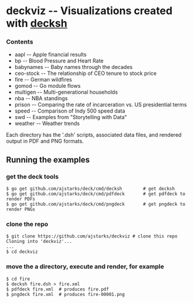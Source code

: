 # deckviz -- Visualizations created with [decksh](https://github.com/ajstarks/deck/blob/master/cmd/decksh/README.md)

### Contents

* aapl -- Apple financial results
* bp -- Blood Pressure and Heart Rate
* babynames -- Baby names through the decades
* ceo-stock -- The relationship of CEO tenure to stock price
* fire -- German wildfires
* gomod -- Go module flows
* multigen -- Multi-generational households
* nba -- NBA standings
* prison -- Comparing the rate of incarceration vs. US presidential terms
* speed -- Comparison of Indy 500 speed data
* swd -- Examples from "Storytelling with Data"
* weather -- Weather trends

Each directory has the '.dsh' scripts, associated data files, and rendered output in PDF and PNG formats.

## Running the examples

### get the deck tools

	$ go get github.com/ajstarks/deck/cmd/decksh		# get decksh
	$ go get github.com/ajstarks/deck/cmd/pdfdeck		# get pdfdeck to render PDFs
	$ go get github.com/ajstarks/deck/cmd/pngdeck		# get pngdeck to render PNGs
	
### clone the repo
	
	$ git clone https://github.com/ajstarks/deckviz	# clone this repo
	Cloning into 'deckviz'...
	...
	$ cd deckviz
	
### move the a directory, execute and render, for example


	$ cd fire
	$ decksh fire.dsh > fire.xml
	$ pdfdeck fire.xml  # produces fire.pdf
	$ pngdeck fire.xml  # produces fire-00001.png
	

	


